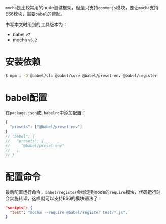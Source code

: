 `mocha`是比较常用的node测试框架，但是只支持`commonjs`模块，要让`mocha`支持ES6模块，需要`babel`的帮助。

书写本文时用到的工具版本为：

- babel `v7`
- mocha `v6.2`

# 安装依赖
```bash
$ npm i -D @babel/cli @babel/core @babel/preset-env @babel/register
```

# babel配置
在`package.json`或`.babelrc`中添加配置：
```js
{
  "presets": ["@babel/preset-env"]
}
// "babel": {
//   "presets": [
//     "@babel/preset-env"
//   ]
// }
```

# 配置命令
最后配置运行命令，`babel/register`会绑定到node的`require`模块，代码运行时会实施转译，这样就可以支持ES6的模块语法了：
```json
"scripts": {
  "test": "mocha --require @babel/register test/*.js",
}
```
